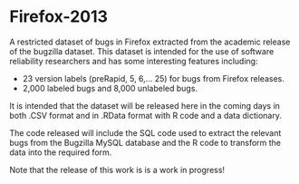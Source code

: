 Firefox-2013
============

A restricted dataset of bugs in Firefox extracted from the academic release of the bugzilla dataset.  This dataset is intended for the use of software reliability researchers and has some interesting features including:
* 23 version labels (preRapid, 5, 6,... 25) for bugs from Firefox releases.
* 2,000 labeled bugs and 8,000 unlabeled bugs.

It is intended that the dataset will be released here in the coming days in both .CSV format and in .RData format with R code and a data dictionary.

The code released will include the SQL code used to extract the relevant bugs from the Bugzilla MySQL database and the R code to transform the data into the required form.

Note that the release of this work is is a work in progress!
